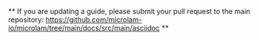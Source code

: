 ** If you are updating a guide, please submit your pull request to the main repository: https://github.com/microlam-io/microlam/tree/main/docs/src/main/asciidoc **
